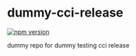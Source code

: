 # dummy-cci-release

[![npm version](https://img.shields.io/badge/%40nui%2Fdummy--cci--release-38.0.0-blue.svg)](https://artifactory.corp.adobe.com/artifactory/npm-nui-release/@nui/dummy-cci-release/-/@nui/dummy-cci-release-38.0.0.tgz)


dummy repo for dummy testing cci release
